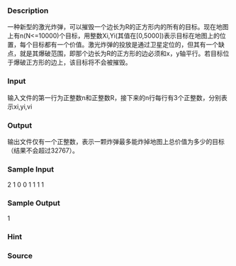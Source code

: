 
### Description
一种新型的激光炸弹，可以摧毁一个边长为R的正方形内的所有的目标。现在地图上有n(N<=10000)个目标，用整数Xi,Yi(其值在[0,5000])表示目标在地图上的位置，每个目标都有一个价值。激光炸弹的投放是通过卫星定位的，但其有一个缺点，就是其爆破范围，即那个边长为R的正方形的边必须和x，y轴平行。若目标位于爆破正方形的边上，该目标将不会被摧毁。 
### Input
输入文件的第一行为正整数n和正整数R，接下来的n行每行有3个正整数，分别表示xi,yi,vi
### Output
输出文件仅有一个正整数，表示一颗炸弹最多能炸掉地图上总价值为多少的目标（结果不会超过32767）。
### Sample Input
2 1
0 0 1
1 1 1
### Sample Output
1
### Hint

### Source
